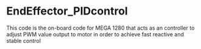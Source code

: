 # EndEffector_PIDcontrol
This code is the on-board code for MEGA 1280 that   acts as an controller to adjust PWM value output to   motor in order to achieve fast reactive and stable control
